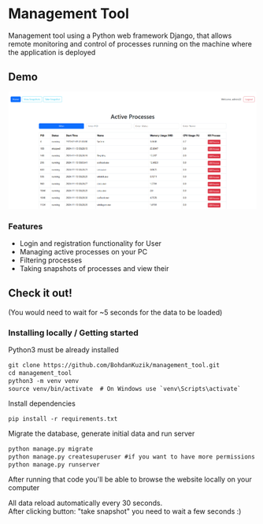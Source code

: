 # Management Tool

Management tool using a Python web framework Django, that allows remote monitoring and control of processes running on the machine where the application is deployed

## Demo
![Website Interface](demo1.png)


### Features

* Login and registration functionality for User
* Managing active processes on your PC
* Filtering processes
* Taking snapshots of processes and view their


## Check it out!

(You would need to wait for ~5 seconds for the data to be loaded)


### Installing locally / Getting started

Python3 must be already installed

```shell
git clone https://github.com/BohdanKuzik/management_tool.git
cd management_tool
python3 -m venv venv
source venv/bin/activate  # On Windows use `venv\Scripts\activate`
```
Install dependencies
```shell
pip install -r requirements.txt
```

Migrate the database, generate initial data and run server
```shell
python manage.py migrate
python manage.py createsuperuser #if you want to have more permissions 
python manage.py runserver
```

After running that code you'll be able to browse the website locally on your computer

All data reload automatically every 30 seconds.<br>
After clicking button: "take snapshot" you need to wait a few seconds :)


